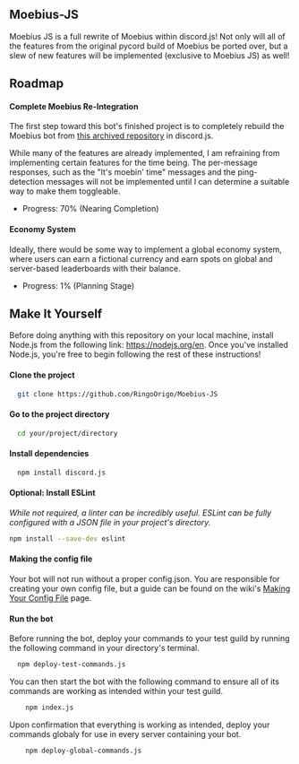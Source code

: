 ## Moebius-JS
Moebius JS is a full rewrite of Moebius within discord.js! Not only will all of the features from the original pycord build of Moebius be ported over, but a slew of new features will be implemented (exclusive to Moebius JS) as well!
## Roadmap

#### Complete Moebius Re-Integration
The first step toward this bot's finished project is to completely rebuild the Moebius bot from [this archived repository](https://github.com/RingoOrigo/moebius-bot) in discord.js.

While many of the features are already implemented, I am refraining from implementing certain features for the time being. The per-message responses, such as the "It's moebin' time" messages and the ping-detection messages will not be implemented until I can determine a suitable way to make them toggleable.

* Progress: 70% (Nearing Completion)

#### Economy System
Ideally, there would be some way to implement a global economy system, where users can earn a fictional currency and earn spots on global and server-based leaderboards with their balance. 

* Progress: 1% (Planning Stage)
## Make It Yourself

Before doing anything with this repository on your local machine, install Node.js from the following link: https://nodejs.org/en. Once you've installed Node.js, you're free to begin following the rest of these instructions!

#### Clone the project
```bash
  git clone https://github.com/RingoOrigo/Moebius-JS
```

#### Go to the project directory
```bash
  cd your/project/directory
```

#### Install dependencies
```bash
  npm install discord.js
```

#### Optional: Install ESLint
*While not required, a linter can be incredibly useful. ESLint can be fully configured with a JSON file in your project's directory.*

```bash
npm install --save-dev eslint
```

#### Making the config file
Your bot will not run without a proper config.json. You are responsible for creating your own config file, but a guide can be found on the wiki's [Making Your Config File](https://github.com/RingoOrigo/Moebius-JS/wiki/Making-Your-Config-File) page.

#### Run the bot
Before running the bot, deploy your commands to your test guild by running the following command in your directory's terminal.

```bash
  npm deploy-test-commands.js
```

You can then start the bot with the following command to ensure all of its commands are working as intended within your test guild.
```bash
    npm index.js
```

Upon confirmation that everything is working as intended, deploy your commands globaly for use in every server containing your bot.
```bash
    npm deploy-global-commands.js
```

